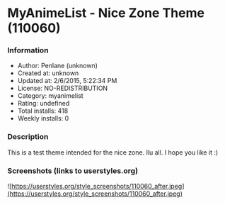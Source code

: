 # MyAnimeList - Nice Zone Theme (110060)

### Information
- Author: Penlane (unknown)
- Created at: unknown
- Updated at: 2/6/2015, 5:22:34 PM
- License: NO-REDISTRIBUTION
- Category: myanimelist
- Rating: undefined
- Total installs: 418
- Weekly installs: 0


### Description
This is a test theme intended for the nice zone.
Ilu all. I hope you like it :)


### Screenshots (links to userstyles.org)
![https://userstyles.org/style_screenshots/110060_after.jpeg](https://userstyles.org/style_screenshots/110060_after.jpeg)


